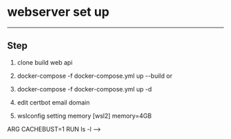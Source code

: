 # webserver set up
--------------------
## Step
1. clone build web api

2. docker-compose -f docker-compose.yml up --build
or
2. docker-compose -f docker-compose.yml up -d

3. edit certbot email domain

4. wslconfig setting memory
[wsl2]
memory=4GB

ARG CACHEBUST=1
RUN ls -l -->
